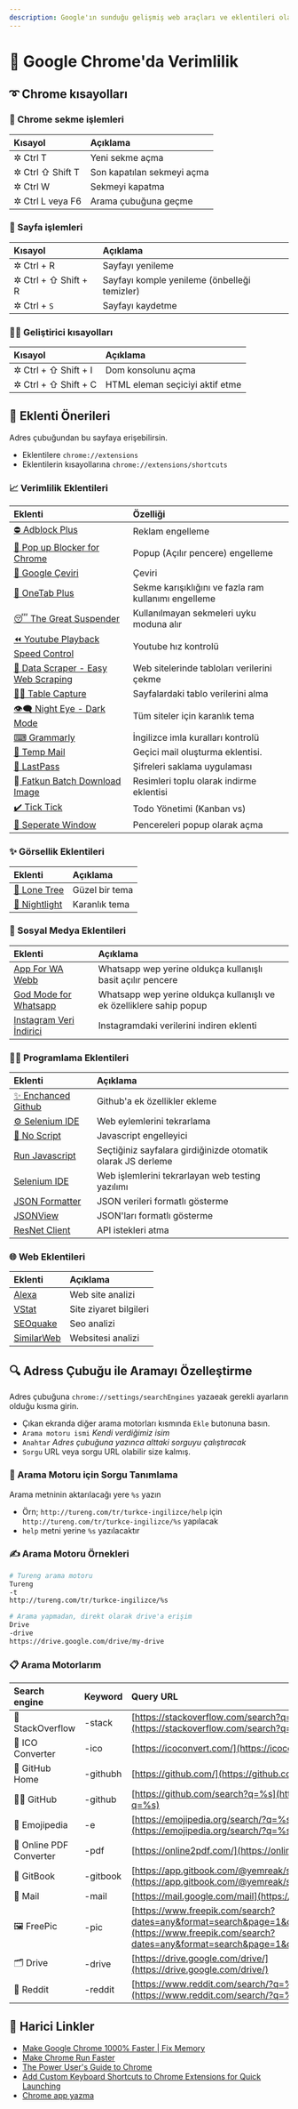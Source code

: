 ```yaml
---
description: Google'ın sunduğu gelişmiş web araçları ve eklentileri olan tarayıcı
---
```


# 🔱 Google Chrome'da Verimlilik

## ➰ Chrome kısayolları

### 🍢 Chrome sekme işlemleri

| Kısayol | Açıklama |
| :--- | :--- |
| ✲ Ctrl T | Yeni sekme açma |
| ✲ Ctrl ⇧ Shift T | Son kapatılan sekmeyi açma |
| ✲ Ctrl W | Sekmeyi kapatma |
| ✲ Ctrl L veya F6 | Arama çubuğuna geçme |

### 📃 Sayfa işlemleri

| Kısayol | Açıklama |
| :--- | :--- |
| ✲ Ctrl + R | Sayfayı yenileme |
| ✲ Ctrl + ⇧ Shift + R | Sayfayı komple yenileme \(önbelleği temizler\) |
| ✲ Ctrl + `S` | Sayfayı kaydetme |

### 👨‍💻 Geliştirici kısayolları

| Kısayol | Açıklama |
| :--- | :--- |
| ✲ Ctrl + ⇧ Shift + I | Dom konsolunu açma |
| ✲ Ctrl + ⇧ Shift + C | HTML eleman seçiciyi aktif etme |

## 🔌 Eklenti Önerileri

Adres çubuğundan bu sayfaya erişebilirsin.

* Eklentilere `chrome://extensions`
* Eklentilerin kısayollarına `chrome://extensions/shortcuts`

### 📈 Verimlilik Eklentileri

| Eklenti | Özelliği |
| :--- | :--- |
| [⛔ Adblock Plus](https://chrome.google.com/webstore/detail/adblock-plus/cfhdojbkjhnklbpkdaibdccddilifddb) | Reklam engelleme |
| [🚫 Pop up Blocker for Chrome](https://chrome.google.com/webstore/detail/pop-up-blocker-for-chrome/bkkbcggnhapdmkeljlodobbkopceiche) | Popup \(Açılır pencere\) engelleme |
| [🔣 Google Çeviri](https://chrome.google.com/webstore/detail/google-translate/aapbdbdomjkkjkaonfhkkikfgjllcleb) | Çeviri |
| [🚀 OneTab Plus](https://chrome.google.com/webstore/detail/onetab-plustab-manage-pro/lepdjbhbkpfenckechpdfohdmkhogojf) | Sekme karışıklığını ve fazla ram kullanımı engelleme |
| [😴 The Great Suspender](https://chrome.google.com/webstore/detail/the-great-suspender/klbibkeccnjlkjkiokjodocebajanakg) | Kullanılmayan sekmeleri uyku moduna alır |
| [⏪ Youtube Playback Speed Control](https://chrome.google.com/webstore/detail/youtube-playback-speed-co/hdannnflhlmdablckfkjpleikpphncik) | Youtube hız kontrolü |
| [🔨 Data Scraper - Easy Web Scraping](https://chrome.google.com/webstore/detail/data-scraper-easy-web-scr/nndknepjnldbdbepjfgmncbggmopgden) | Web sitelerinde tabloları verilerini çekme |
| [🕵️‍♂️ Table Capture](https://chrome.google.com/webstore/detail/table-capture/iebpjdmgckacbodjpijphcplhebcmeop?hl=en) | Sayfalardaki tablo verilerini alma |
| [👁‍🗨 Night Eye - Dark Mode](https://chrome.google.com/webstore/detail/night-eye-dark-mode-on-an/alncdjedloppbablonallfbkeiknmkdi) | Tüm siteler için karanlık tema |
| [⌨ Grammarly](https://chrome.google.com/webstore/detail/grammarly-for-chrome/kbfnbcaeplbcioakkpcpgfkobkghlhen) | İngilizce imla kuralları kontrolü |
| [💌 Temp Mail](https://chrome.google.com/webstore/detail/temp-mail-disposable-temp/inojafojbhdpnehkhhfjalgjjobnhomj) | Geçici mail oluşturma eklentisi. |
| [🔐 LastPass](https://www.lastpass.com/) | Şifreleri saklama  uygulaması |
| 🎴[ Fatkun Batch Download Image](https://chrome.google.com/webstore/detail/fatkun-batch-download-ima/nnjjahlikiabnchcpehcpkdeckfgnohf?hl=en) | Resimleri toplu olarak indirme eklentisi |
| [✔️ Tick Tick](https://ticktick.com/) | Todo Yönetimi \(Kanban vs\) |
| [🏹 Seperate Window](https://chrome.google.com/webstore/detail/separate-window/cbgkkbaghihhnaeabfcmmglhnfkfnpon?hl=en) | Pencereleri popup olarak açma |

### ✨ Görsellik Eklentileri

| Eklenti | Açıklama |
| :--- | :--- |
| [🎄 Lone Tree](https://chrome.google.com/webstore/detail/lone-tree/gdcbilggakcddojcadnfeckbpoomdmii) | Güzel bir tema |
| [🌙 Nightlight](https://chrome.google.com/webstore/detail/night-light/aionebabdognkieabomemdegmjedkked) | Karanlık tema |

### 🙆‍ Sosyal Medya Eklentileri

| Eklenti | Açıklama |
| :--- | :--- |
| [App For WA Webb](https://chrome.google.com/webstore/detail/app-for-wa-web/bpocngoedbjmnmkngoohaccdmidcjjhm?hl=en) | Whatsapp wep yerine oldukça kullanışlı basit açılır pencere |
| [God Mode for Whatsapp](https://chrome.google.com/webstore/detail/god-mode-for-whatsapp/cgdfebhnckdgckcjhidjnochmahdohad) | Whatsapp wep yerine oldukça kullanışlı ve ek özelliklere sahip popup |
| [Instagram Veri İndirici](https://chrome.google.com/webstore/detail/batch-media-saver-from-in/plmnmnpijgncjompjiccojbccinacefh) | Instagramdaki verilerini indiren eklenti |

### 👨‍💻 Programlama Eklentileri

| Eklenti | Açıklama |
| :--- | :--- |
| [✨ Enchanced Github](https://chrome.google.com/webstore/detail/enhanced-github/anlikcnbgdeidpacdbdljnabclhahhmd) | Github'a ek özellikler ekleme |
| [⚙ Selenium IDE](https://chrome.google.com/webstore/detail/selenium-ide/mooikfkahbdckldjjndioackbalphokd) | Web eylemlerini tekrarlama |
| [🛑 No Script](https://chrome.google.com/webstore/detail/noscript/doojmbjmlfjjnbmnoijecmcbfeoakpjm/related?hl=en) | Javascript engelleyici |
| [Run Javascript](https://chrome.google.com/webstore/detail/run-javascript/lmilalhkkdhfieeienjbiicclobibjao) | Seçtiğiniz sayfalara girdiğinizde otomatik olarak JS derleme |
| [Selenium IDE](https://chrome.google.com/webstore/detail/selenium-ide/mooikfkahbdckldjjndioackbalphokd) | Web işlemlerini tekrarlayan web testing yazılımı |
| [JSON Formatter](https://chrome.google.com/webstore/detail/json-formatter/bcjindcccaagfpapjjmafapmmgkkhgoa) | JSON verileri formatlı gösterme |
| [JSONView](https://chrome.google.com/webstore/detail/jsonview/chklaanhfefbnpoihckbnefhakgolnmc?hl=en) | JSON'ları formatlı gösterme |
| [ResNet Client](https://chrome.google.com/webstore/detail/restlet-client-rest-api-t/aejoelaoggembcahagimdiliamlcdmfm?hl=en) | API istekleri atma |

### 🌐 Web Eklentileri

| Eklenti | Açıklama |
| :--- | :--- |
| [Alexa](https://www.alexa.com/) | Web site analizi |
| [VStat](https://chrome.google.com/webstore/detail/vstat-visit-statistics-an/bohliiapbjnbphkefjiakajaimlleoma) | Site ziyaret bilgileri |
| [SEOquake](https://chrome.google.com/webstore/detail/seoquake/akdgnmcogleenhbclghghlkkdndkjdjc?hl=en) | Seo analizi |
| [SimilarWeb](https://chrome.google.com/webstore/detail/similarweb-traffic-rank-w/hoklmmgfnpapgjgcpechhaamimifchmp?hl=en) | Websitesi analizi |

## 🔍 Adress Çubuğu ile Aramayı Özelleştirme

Adres çubuğuna `chrome://settings/searchEngines` yazaeak gerekli ayarların olduğu kısma girin.

* Çıkan ekranda diğer arama motorları kısmında `Ekle` butonuna basın.
* `Arama motoru ismi` _Kendi verdiğimiz isim_
* `Anahtar` _Adres çubuğuna yazınca alttaki sorguyu çalıştıracak_
* `Sorgu` URL veya sorgu URL olabilir size kalmış.

### 🧱 Arama Motoru için Sorgu Tanımlama

Arama metninin aktarılacağı yere `%s` yazın

* Örn; `http://tureng.com/tr/turkce-ingilizce/help` için `http://tureng.com/tr/turkce-ingilizce/%s` yapılacak
* `help` metni yerine `%s` yazılacaktır

### ✍ Arama Motoru Örnekleri

```bash
# Tureng arama motoru
Tureng
-t
http://tureng.com/tr/turkce-ingilizce/%s
```

```bash
# Arama yapmadan, direkt olarak drive'a erişim
Drive
-drive
https://drive.google.com/drive/my-drive
```

### 📋 Arama Motorlarım

| Search engine | Keyword | Query URL |
| :--- | :--- | :--- |
| 🎡 StackOverflow | -stack | [https://stackoverflow.com/search?q=%s](https://stackoverflow.com/search?q=%s) |
| 🎴 ICO Converter | -ico | [https://icoconvert.com/](https://icoconvert.com/) |
| 🐙 GitHub Home | -githubh | [https://github.com/](https://github.com/) |
| 👨‍💻 GitHub | -github | [https://github.com/search?q=%s](https://github.com/search?q=%s) |
| 💖 Emojipedia | -e | [https://emojipedia.org/search/?q=%s](https://emojipedia.org/search/?q=%s) |
| 📃 Online PDF Converter | -pdf | [https://online2pdf.com/](https://online2pdf.com/) |
| 📖 GitBook | -gitbook | [https://app.gitbook.com/@yemreak/spaces](https://app.gitbook.com/@yemreak/spaces) |
| 📧 Mail | -mail | [https://mail.google.com/mail](https://mail.google.com/mail) |
| 🖼️ FreePic | -pic | [https://www.freepik.com/search?dates=any&format=search&page=1&query=%s&sort=popular](https://www.freepik.com/search?dates=any&format=search&page=1&query=%s&sort=popular) |
| 🗂️ Drive | -drive | [https://drive.google.com/drive/](https://drive.google.com/drive/) |
| 🤖 Reddit | -reddit | [https://www.reddit.com/search/?q=%s](https://www.reddit.com/search/?q=%s) |

## 🔗 Harici Linkler

* [Make Google Chrome 1000% Faster \| Fix Memory](https://www.youtube.com/watch?v=6pjDn3m4rsU&list=PL1m1AtfGwsxmeK4bsX9IvcVS8jRvj0cly&index=2&t=0s)
* [Make Chrome Run Faster](https://www.techspot.com/article/1193-chrome-performance-memory-tweaks/)
* [The Power User's Guide to Chrome](https://lifehacker.com/the-power-users-guide-to-google-chrome-5045904)
* [Add Custom Keyboard Shortcuts to Chrome Extensions for Quick Launching](https://lifehacker.com/add-custom-keyboard-shortcuts-to-chrome-extensions-for-1595322121)
* [Chrome app yazma](https://developers.chrome.com/apps/first_app)

